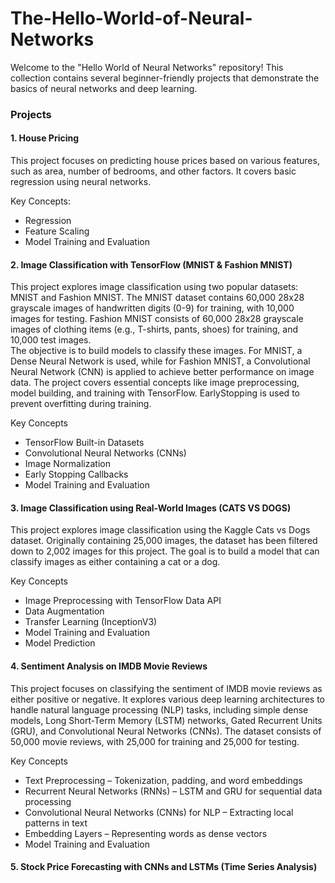 # The-Hello-World-of-Neural-Networks

Welcome to the "Hello World of Neural Networks" repository! This collection contains several beginner-friendly projects that demonstrate the basics of neural networks and deep learning.

### Projects
#### 1. House Pricing
This project focuses on predicting house prices based on various features, such as area, number of bedrooms, and other factors. It covers basic regression using neural networks.

Key Concepts:

  * Regression
  * Feature Scaling
  * Model Training and Evaluation

#### 2. Image Classification with TensorFlow (MNIST & Fashion MNIST)
This project explores image classification using two popular datasets: MNIST and Fashion MNIST. The MNIST dataset contains 60,000 28x28 grayscale images of handwritten digits (0-9) for training, with 10,000 images for testing. Fashion MNIST consists of 60,000 28x28 grayscale images of clothing items (e.g., T-shirts, pants, shoes) for training, and 10,000 test images. \
The objective is to build models to classify these images. For MNIST, a Dense Neural Network is used, while for Fashion MNIST, a Convolutional Neural Network (CNN) is applied to achieve better performance on image data. The project covers essential concepts like image preprocessing, model building, and training with TensorFlow. EarlyStopping is used to prevent overfitting during training.

Key Concepts

  * TensorFlow Built-in Datasets
  * Convolutional Neural Networks (CNNs)
  * Image Normalization
  * Early Stopping Callbacks
  * Model Training and Evaluation

#### 3. Image Classification using Real-World Images (CATS VS DOGS)
This project explores image classification using the Kaggle Cats vs Dogs dataset. Originally containing 25,000 images, the dataset has been filtered down to 2,002 images for this project. The goal is to build a model that can classify images as either containing a cat or a dog.

Key Concepts

  * Image Preprocessing with TensorFlow Data API
  * Data Augmentation
  * Transfer Learning (InceptionV3)
  * Model Training and Evaluation
  * Model Prediction

#### 4. Sentiment Analysis on IMDB Movie Reviews
This project focuses on classifying the sentiment of IMDB movie reviews as either positive or negative. It explores various deep learning architectures to handle natural language processing (NLP) tasks, including simple dense models, Long Short-Term Memory (LSTM) networks, Gated Recurrent Units (GRU), and Convolutional Neural Networks (CNNs). The dataset consists of 50,000 movie reviews, with 25,000 for training and 25,000 for testing.

Key Concepts 

 * Text Preprocessing – Tokenization, padding, and word embeddings
 * Recurrent Neural Networks (RNNs) – LSTM and GRU for sequential data processing
 * Convolutional Neural Networks (CNNs) for NLP – Extracting local patterns in text
 * Embedding Layers – Representing words as dense vectors
 * Model Training and Evaluation

#### 5. Stock Price Forecasting with CNNs and LSTMs (Time Series Analysis)
